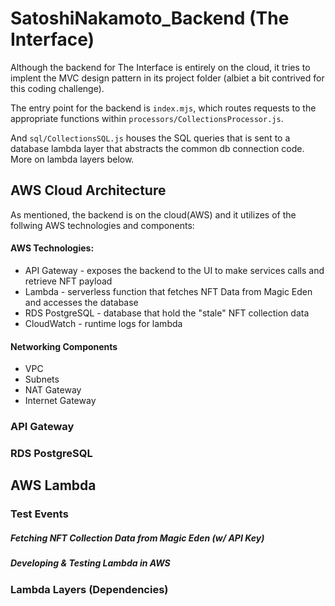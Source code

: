 # SatoshiNakamoto_Backend (The Interface)

Although the backend for The Interface is entirely on the cloud, it tries to implent the MVC design pattern in its project folder (albiet a bit contrived for this coding challenge). 

The entry point for the backend is ```index.mjs```, which routes requests to the appropriate functions within ```processors/CollectionsProcessor.js```.

And ```sql/CollectionsSQL.js``` houses the SQL queries that is sent to a database lambda layer that abstracts the common db connection code. More on lambda layers below.


## AWS Cloud Architecture

As mentioned, the backend is on the cloud(AWS) and it utilizes of the follwing AWS technologies and components:

#### AWS Technologies:
- API Gateway - exposes the backend to the UI to make services calls and retrieve NFT payload 
- Lambda - serverless function that fetches NFT Data from Magic Eden and accesses the database
- RDS PostgreSQL - database that hold the "stale" NFT collection data
- CloudWatch - runtime logs for lambda

#### Networking Components
- VPC
- Subnets
- NAT Gateway
- Internet Gateway






### API Gateway
### RDS PostgreSQL


## AWS Lambda 
### Test Events
##### Fetching NFT Collection Data from Magic Eden (w/ API Key)
##### Developing & Testing Lambda in AWS

### Lambda Layers (Dependencies)
